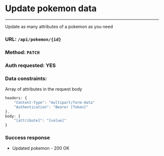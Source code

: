 # Update pokemon data
----

Update as many attributes of a pokemon as you need

### URL: `/api/pokemon/{id}`

### Method: `PATCH`

### Auth requested: YES

### Data constraints:

Array of attributes in the request body

```javascript
headers: {
	"Content-Type": "multipart/form-data"
	"Authentication": "Bearer [Token]"
},
body: {
	"[attribute]": "[value]"
}
```

### Success response

* Updated pokemon - 200 OK